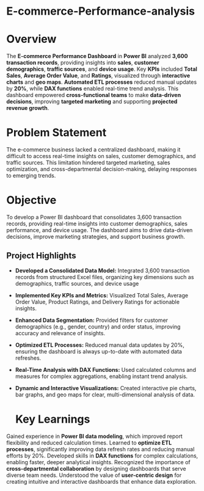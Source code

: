 # E-commerce-Performance-analysis

# Overview
The **E-commerce Performance Dashboard** in **Power BI** analyzed **3,600 transaction records**, providing insights into **sales**, **customer demographics**, **traffic sources**, and **device usage**. Key **KPIs** included **Total Sales**, **Average Order Value**, and **Ratings**, visualized through **interactive charts** and **geo maps**. **Automated ETL processes** reduced manual updates by **20%**, while **DAX functions** enabled real-time trend analysis. This dashboard empowered **cross-functional teams** to make **data-driven decisions**, improving **targeted marketing** and supporting **projected revenue growth**.

# Problem Statement
The e-commerce business lacked a centralized dashboard, making it difficult to access real-time insights on sales, customer demographics, and traffic sources. This limitation hindered targeted marketing, sales optimization, and cross-departmental decision-making, delaying responses to emerging trends.
# Objective
To develop a Power BI dashboard that consolidates 3,600 transaction records, providing real-time insights into customer demographics, sales performance, and device usage. The dashboard aims to drive data-driven decisions, improve marketing strategies, and support business growth.

## Project Highlights
- **Developed a Consolidated Data Model:** Integrated 3,600 transaction records from structured Excel files, organizing key dimensions such as demographics, traffic sources, and device usage
- **Implemented Key KPIs and Metrics:** Visualized Total Sales, Average Order Value, Product Ratings, and Delivery Ratings for actionable insights.
- **Enhanced Data Segmentation:** Provided filters for customer demographics (e.g., gender, country) and order status, improving accuracy and relevance of insights.
- **Optimized ETL Processes:** Reduced manual data updates by 20%, ensuring the dashboard is always up-to-date with automated data refreshes.
- **Real-Time Analysis with DAX Functions:** Used calculated columns and measures for complex aggregations, enabling instant trend analysis.
- **Dynamic and Interactive Visualizations:** Created interactive pie charts, bar graphs, and geo maps for clear, multi-dimensional analysis of data.

  # Key Learnings
Gained experience in **Power BI data modeling**, which improved report flexibility and reduced calculation times.
Learned to **optimize ETL processes**, significantly improving data refresh rates and reducing manual efforts by 20%.
Developed skills in **DAX functions** for complex calculations, enabling faster, deeper analytical insights.
Recognized the importance of **cross-departmental collaboration** by designing dashboards that serve diverse team needs.
Understood the value of **user-centric design** for creating intuitive and interactive dashboards that enhance data exploration.
